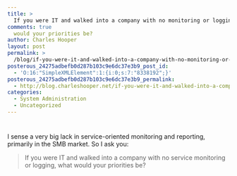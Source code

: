 ```yaml
---
title: >
  If you were IT and walked into a company with no monitoring or logging, what
comments: true
  would your priorities be?
author: Charles Hooper
layout: post
permalink: >
  /blog/if-you-were-it-and-walked-into-a-company-with-no-monitoring-or-logging-what-would-your-priorities-be/
posterous_24275adbefb0d287b103c9e6dc37e3b9_post_id:
  - 'O:16:"SimpleXMLElement":1:{i:0;s:7:"8338192";}'
posterous_24275adbefb0d287b103c9e6dc37e3b9_permalink:
  - http://blog.charleshooper.net/if-you-were-it-and-walked-into-a-company-with
categories:
  - System Administration
  - Uncategorized
---
```

# 

I sense a very big lack in service-oriented monitoring and reporting, primarily in the SMB market. So I ask you:

> If you were IT and walked into a company with no service monitoring or logging, what would your priorities be?